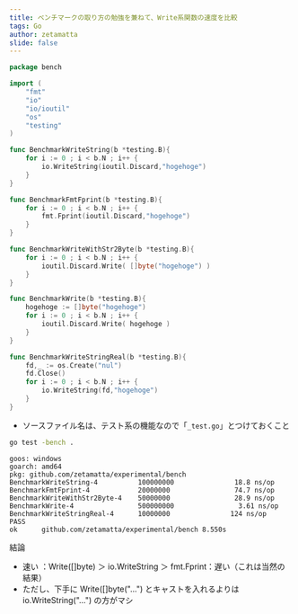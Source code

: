 ```yaml
---
title: ベンチマークの取り方の勉強を兼ねて、Write系関数の速度を比較
tags: Go
author: zetamatta
slide: false
---
```

```io_test.go
package bench

import (
	"fmt"
	"io"
	"io/ioutil"
	"os"
	"testing"
)

func BenchmarkWriteString(b *testing.B){
	for i := 0 ; i < b.N ; i++ {
		io.WriteString(ioutil.Discard,"hogehoge")
	}
}

func BenchmarkFmtFprint(b *testing.B){
	for i := 0 ; i < b.N ; i++ {
		fmt.Fprint(ioutil.Discard,"hogehoge")
	}
}

func BenchmarkWriteWithStr2Byte(b *testing.B){
	for i := 0 ; i < b.N ; i++ {
		ioutil.Discard.Write( []byte("hogehoge") )
	}
}

func BenchmarkWrite(b *testing.B){
	hogehoge := []byte("hogehoge")
	for i := 0 ; i < b.N ; i++ {
		ioutil.Discard.Write( hogehoge )
	}
}

func BenchmarkWriteStringReal(b *testing.B){
	fd,_ := os.Create("nul")
	fd.Close()
	for i := 0 ; i < b.N ; i++ {
		io.WriteString(fd,"hogehoge")
	}
}
```

* ソースファイル名は、テスト系の機能なので「`_test.go`」とつけておくこと

```run.cmd
go test -bench .
```

```
goos: windows
goarch: amd64
pkg: github.com/zetamatta/experimental/bench
BenchmarkWriteString-4          100000000               18.8 ns/op
BenchmarkFmtFprint-4            20000000                74.7 ns/op
BenchmarkWriteWithStr2Byte-4    50000000                28.9 ns/op
BenchmarkWrite-4                500000000                3.61 ns/op
BenchmarkWriteStringReal-4      10000000               124 ns/op
PASS
ok      github.com/zetamatta/experimental/bench 8.550s
```

結論

* 速い ：Write([]byte) ＞ io.WriteString ＞ fmt.Fprint：遅い（これは当然の結果）
* ただし、下手に Write([]byte("...") とキャストを入れるよりは io.WriteString("...") の方がマシ

